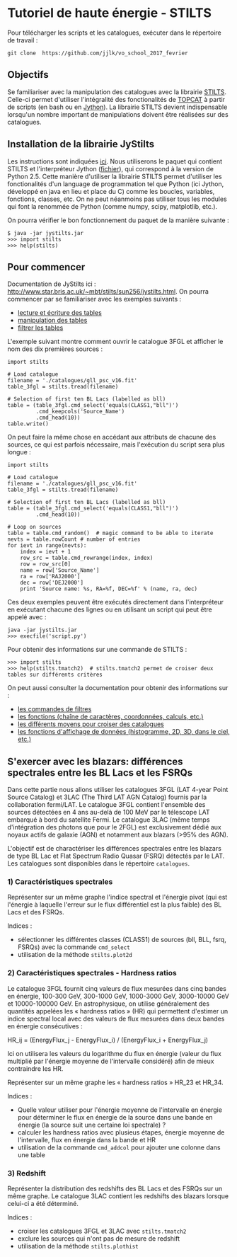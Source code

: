 # Tutoriel de haute énergie - STILTS

Pour télécharger les scripts et les catalogues, exécuter dans le répertoire de travail : 

```git clone  https://github.com/jjlk/vo_school_2017_fevrier```

## Objectifs
Se familiariser avec la manipulation des catalogues avec la librairie
[STILTS](http://www.star.bris.ac.uk/~mbt/stilts/). Celle-ci permet 
d'utiliser l'intégralité des fonctionalités de 
[TOPCAT](http://www.star.bris.ac.uk/~mbt/topcat/) à partir de scripts
(en bash ou en [Jython](http://www.jython.org/)).
La librairie STILTS devient indispensable lorsqu'un nombre important
de manipulations doivent être réalisées sur des catalogues.

## Installation de la librairie JyStilts
Les instructions sont indiquées [ici](http://www.star.bris.ac.uk/~mbt/stilts/#install).
Nous utiliserons le paquet qui contient STILTS et l'interpréteur Jython
([fichier](http://www.star.bris.ac.uk/~mbt/stilts/jystilts.jar)), qui correspond 
à la version de Python 2.5. 
Cette manière d'utiliser la librairie STILTS permet d'utiliser les fonctionalités
d'un language de programmation tel que Python (ici Jython, développé en java en lieu 
et place du C) comme les boucles, variables, fonctions, classes, etc.
On ne peut néanmoins pas utiliser tous les modules qui font la renommée
de Python (comme numpy, scipy, matplotlib, etc.).

On pourra vérifier le bon fonctionnement du paquet de la manière suivante : 
```
$ java -jar jystilts.jar 
>>> import stilts
>>> help(stilts)
```
## Pour commencer
Documentation de JyStilts ici : http://www.star.bris.ac.uk/~mbt/stilts/sun256/jystilts.html.
On pourra commencer par se familiariser avec les exemples suivants :
 - [lecture et écriture des tables](http://www.star.bris.ac.uk/~mbt/stilts/sun256/sec4.2.html)
 - [manipulation des tables](http://www.star.bris.ac.uk/~mbt/stilts/sun256/jytable.html)
 - [filtrer les tables](http://www.star.bris.ac.uk/~mbt/stilts/sun256/jyfilter.html)

L'exemple suivant montre comment ouvrir le catalogue 3FGL et afficher le nom 
des dix premières sources :
```
import stilts

# Load catalogue
filename = './catalogues/gll_psc_v16.fit'
table_3fgl = stilts.tread(filename)

# Selection of first ten BL Lacs (labelled as bll)
table = (table_3fgl.cmd_select('equals(CLASS1,"bll")')
         .cmd_keepcols('Source_Name')
         .cmd_head(10))
table.write()
```
On peut faire la même chose en accédant aux attributs de chacune des sources, ce qui
est parfois nécessaire, mais l'exécution du script sera plus longue :
```
import stilts

# Load catalogue
filename = './catalogues/gll_psc_v16.fit'
table_3fgl = stilts.tread(filename)

# Selection of first ten BL Lacs (labelled as bll)
table = (table_3fgl.cmd_select('equals(CLASS1,"bll")')
         .cmd_head(10))

# Loop on sources
table = table.cmd_random()  # magic command to be able to iterate
nevts = table.rowCount # number of entries
for ievt in range(nevts):
    index = ievt + 1
    row_src = table.cmd_rowrange(index, index)
    row = row_src[0]
    name = row['Source_Name']
    ra = row['RAJ2000']
    dec = row['DEJ2000']
    print 'Source name: %s, RA=%f, DEC=%f' % (name, ra, dec)
```
Ces deux exemples peuvent être exécutés directement dans l'interpréteur en exécutant chacune des lignes
ou en utilisant un script qui peut être appelé avec :
```
java -jar jystilts.jar 
>>> execfile('script.py')
```
Pour obtenir des informations sur une commande de STILTS :
```
>>> import stilts
>>> help(stilts.tmatch2)  # stilts.tmatch2 permet de croiser deux tables sur différents critères
```
On peut aussi consulter la documentation pour obtenir des informations sur :
 - [les commandes de filtres](http://www.star.bris.ac.uk/~mbt/stilts/sun256/filterSteps.html)
 - [les fonctions (chaîne de caractères, coordonnées, calculs, etc.)](http://www.star.bris.ac.uk/~mbt/stilts/sun256/staticMethods.html)
 - [les différents moyens pour croiser des catalogues](http://www.star.bris.ac.uk/~mbt/stilts/sun256/match.html)
 - [les fonctions d'affichage de données (histogramme, 2D, 3D, dans le ciel, etc.)](http://www.star.bris.ac.uk/~mbt/stilts/sun256/plot2.html)
 
## S'exercer avec les blazars: différences spectrales entre les BL Lacs et les FSRQs
Dans cette partie nous allons utiliser les catalogues 3FGL (LAT 4-year Point Source Catalog) 
et 3LAC (The Third LAT AGN Catalog) fournis par la collaboration fermi/LAT.
Le catalogue 3FGL contient l'ensemble des sources détectées en 4 ans au-delà de 100 MeV par le télescope LAT 
embarqué à bord du satellite Fermi. Le catalogue 3LAC (même temps d'intégration des photons que pour le 2FGL) 
est exclusivement dédié aux noyaux actifs de galaxie (AGN) et notamment aux blazars (>95% des AGN).
 
L'objectif est de charactériser les différences spectrales entre les blazars de type BL Lac et Flat
Spectrum Radio Quasar (FSRQ) détectés par le LAT. Les catalogues sont disponibles dans le répertoire
`catalogues`.
 
### 1) Caractéristiques spectrales
Représenter sur un même graphe l'indice spectral et l'énergie pivot (qui est l'énergie à laquelle 
l'erreur sur le flux différentiel est la plus faible) des BL Lacs et des FSRQs.

Indices : 
 - sélectionner les différentes classes (CLASS1) de sources (bll, BLL, fsrq, FSRQs) avec la commande `cmd_select`
 - utilisation de la méthode `stilts.plot2d`
  
### 2) Caractéristiques spectrales - Hardness ratios
Le catalogue 3FGL fournit cinq valeurs de flux mesurées dans cinq bandes en énergie, 100-300 GeV, 300-1000 GeV, 
1000-3000 GeV, 3000-10000 GeV et 10000-100000 GeV.
En astrophysique, on utilise généralement des quantités appelées les « hardness ratios » (HR) qui permettent
d'estimer un indice spectral local avec des valeurs de flux mesurées dans deux bandes en énergie consécutives :

HR_ij = (EnergyFlux_j - EnergyFlux_i) / (EnergyFlux_i + EnergyFlux_j)

Ici on utilisera les valeurs du logarithme du flux en énergie (valeur du flux multiplié par l'énergie moyenne de l'intervalle
considéré) afin de mieux contraindre les HR.

Représenter sur un même graphe les « hardness ratios » HR_23 et HR_34.

Indices : 
 - Quelle valeur utiliser pour l'énergie moyenne de l'intervalle en énergie pour déterminer le 
 flux en énergie de la source dans une bande en énergie (la source suit une certaine loi spectrale) ?
 - calculer les hardness ratios avec plusieus étapes, énergie moyenne de l'intervalle, flux en énergie dans la bande et HR
 - utilisation de la commande `cmd_addcol` pour ajouter une colonne dans une table

### 3) Redshift
Représenter la distribution des redshifts des BL Lacs et des FSRQs sur un même graphe. Le catalogue 3LAC 
contient les redshifts des blazars lorsque celui-ci a été déterminé.

Indices : 
 - croiser les catalogues 3FGL et 3LAC avec `stilts.tmatch2`
 - exclure les sources qui n'ont pas de mesure de redshift
 - utilisation de la méthode `stilts.plothist`

